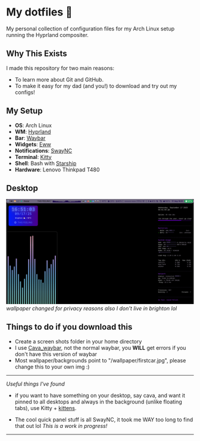 #  My dotfiles 🐧

My personal collection of configuration files for my Arch Linux setup running the Hyprland compositer.

## Why This Exists

I made this repository for two main reasons:
* To learn more about Git and GitHub.
* To make it easy for my dad (and you!) to download and try out my configs!

## My Setup
* **OS**: Arch Linux
* **WM**: [Hyprland](https://github.com/hyprwm/Hyprland)
* **Bar**: [Waybar](https://github.com/Alexays/Waybar)
* **Widgets**: [Eww](https://github.com/elkowar/eww)
* **Notifications**: [SwayNC](https://github.com/ErikReider/SwayNotificationCenter)
* **Terminal**: [Kitty](https://github.com/kovidgoyal/kitty)
* **Shell**: Bash with [Starship](https://github.com/starship/starship)
* **Hardware**: Lenovo Thinkpad T480

## Desktop
![My Desktop](images/2025-09-17-165058_hyprshot.png)
*wallpaper changed for privacy reasons also I don't live in brighton lol*


## Things to do if you download this
* Create a screen shots folder in your home directory
* I use [Cava_waybar](https://aur.archlinux.org/packages/waybar-cava), not the normal waybar, you **WILL** get errors if you don't have this version of waybar
* Most wallpaper/backgrounds point to "/wallpaper/firstcar.jpg", please change this to your own img :)

---

*Useful things I've found*

- if you want to have something on your desktop, say cava, and want it pinned to all desktops and
  always in the background (unlike floating tabs), use Kitty + [kittens](https://sw.kovidgoyal.net/kitty/kittens/panel/).

- The cool quick panel stuff is all SwayNC, it took me WAY too long to find that out lol
*This is a work in progress!*
---

